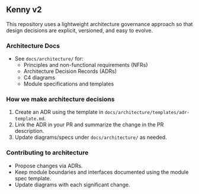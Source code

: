 ## Kenny v2

This repository uses a lightweight architecture governance approach so that design decisions are explicit, versioned, and easy to evolve.

### Architecture Docs
- See `docs/architecture/` for:
  - Principles and non-functional requirements (NFRs)
  - Architecture Decision Records (ADRs)
  - C4 diagrams
  - Module specifications and templates

### How we make architecture decisions
1. Create an ADR using the template in `docs/architecture/templates/adr-template.md`.
2. Link the ADR in your PR and summarize the change in the PR description.
3. Update diagrams/specs under `docs/architecture/` as needed.

### Contributing to architecture
- Propose changes via ADRs.
- Keep module boundaries and interfaces documented using the module spec template.
- Update diagrams with each significant change.


